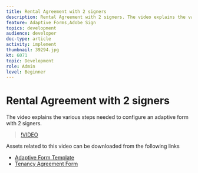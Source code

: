 ```yaml
---
title: Rental Agreement with 2 signers
description: Rental Agreement with 2 signers. The video explains the various steps needed to configure an adaptive form with 2 signers.
feature: Adaptive Forms,Adobe Sign
topics: development
audience: developer
doc-type: article
activity: implement
thumbnail: 39294.jpg
kt: 6071
topic: Development
role: Admin
level: Beginner
---
```

# Rental Agreement with 2 signers

The video explains the various steps needed to configure an adaptive form with 2 signers.

>[!VIDEO](https://video.tv.adobe.com/v/39294/?quality=9&learn=on)

Assets related to this video can be downloaded from the following links

* [Adaptive Form Template](assets/tenancy-agreement-template.zip)
* [Tenancy Agreement Form](assets/rental-agreement-form.zip)